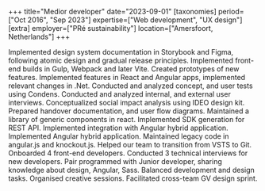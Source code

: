 +++
title="Medior developer"
date="2023-09-01"
[taxonomies]
period=["Oct 2016", "Sep 2023"]
expertise=["Web development", "UX design"]
[extra]
employer=["PRé sustainability"]
location=["Amersfoort, Netherlands"]
+++

Implemented design system documentation in Storybook and Figma, following atomic design and gradual release principles. Implemented front-end builds in Gulp, Webpack and later Vite. Created prototypes of new features. Implemented features in React and Angular apps, implemented relevant changes in .Net. Conducted and analyzed concept, and user tests using Condens. Conducted and analyzed internal, and external user interviews. Conceptualized social impact analysis using IDEO design kit. Prepared handover documentation, and user flow diagrams. Maintained a library of generic components in react. Implemented SDK generation for REST API. Implemented integration with Angular hybrid application. Implemented Angular hybrid application. Maintained legacy code in angular.js and knockout.js. Helped our team to transition from VSTS to Git. Onboarded 4 front-end developers. Conducted 3 technical interviews for new developers. Pair programmed with Junior developer, sharing knowledge about design, Angular, Sass. Balanced development and design tasks. Organised creative sessions. Facilitated cross-team GV design sprint.